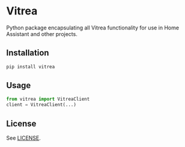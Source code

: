 # Vitrea

Python package encapsulating all Vitrea functionality for use in Home Assistant and other projects.

## Installation

```bash
pip install vitrea
```

## Usage

```python
from vitrea import VitreaClient
client = VitreaClient(...)
```

## License
See [LICENSE](LICENSE).

